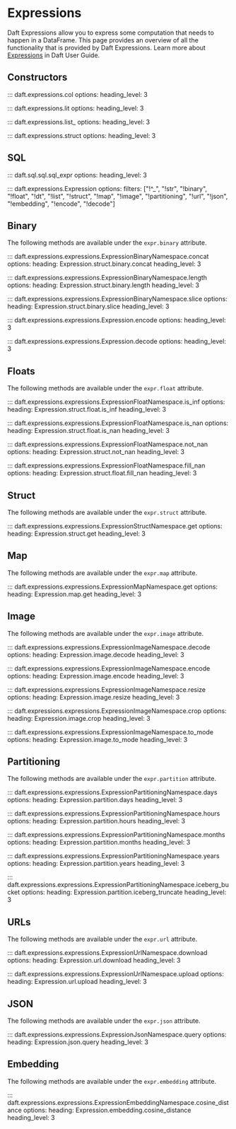 # Expressions

Daft Expressions allow you to express some computation that needs to happen in a DataFrame. This page provides an overview of all the functionality that is provided by Daft Expressions. Learn more about [Expressions](../core_concepts.md#expressions) in Daft User Guide.

## Constructors

::: daft.expressions.col
    options:
        heading_level: 3

::: daft.expressions.lit
    options:
        heading_level: 3

::: daft.expressions.list_
    options:
        heading_level: 3

::: daft.expressions.struct
    options:
        heading_level: 3

## SQL

::: daft.sql.sql.sql_expr
    options:
        heading_level: 3

<!--
## Generic
## Numeric
## Logical
## Aggregation
-->

::: daft.expressions.Expression
    options:
        filters: ["!^_", "!str", "!binary", "!float", "!dt", "!list", "!struct", "!map", "!image", "!partitioning", "!url", "!json", "!embedding", "!encode", "!decode"]

<!-- add more pages to filters to include them, see dataframe for example -->

<!-- ::: daft.expressions.expressions.ExpressionNamespace
    options:
        filters: ["!^_"]
        summary: false -->

<!-- ## Strings

The following methods are available under the `expr.str` attribute. -->

<!-- todo(docs - cc): ideally we have the class? and the proper method format should be Expression.str.[method]
::: daft.expressions.expressions.ExpressionStringNamespace
    filters: ["!^_"] -->

## Binary

The following methods are available under the `expr.binary` attribute.

<!-- todo(docs - cc): ideally we have the class? and the proper method format should be Expression.binary.[method]
::: daft.expressions.expressions.ExpressionBinaryNamespace
    filters: ["!^_"] -->

::: daft.expressions.expressions.ExpressionBinaryNamespace.concat
    options:
        heading: Expression.struct.binary.concat
        heading_level: 3

::: daft.expressions.expressions.ExpressionBinaryNamespace.length
    options:
        heading: Expression.struct.binary.length
        heading_level: 3

::: daft.expressions.expressions.ExpressionBinaryNamespace.slice
    options:
        heading: Expression.struct.binary.slice
        heading_level: 3

::: daft.expressions.expressions.Expression.encode
    options:
        heading_level: 3

::: daft.expressions.expressions.Expression.decode
    options:
        heading_level: 3

## Floats

The following methods are available under the `expr.float` attribute.

<!-- todo(docs - cc): ideally we have the class? and the proper method format should be Expression.float.[method]
::: daft.expressions.expressions.ExpressionFloatNamespace
    filters: ["!^_"] -->

::: daft.expressions.expressions.ExpressionFloatNamespace.is_inf
    options:
        heading: Expression.struct.float.is_inf
        heading_level: 3

::: daft.expressions.expressions.ExpressionFloatNamespace.is_nan
    options:
        heading: Expression.struct.float.is_nan
        heading_level: 3

::: daft.expressions.expressions.ExpressionFloatNamespace.not_nan
    options:
        heading: Expression.struct.not_nan
        heading_level: 3

::: daft.expressions.expressions.ExpressionFloatNamespace.fill_nan
    options:
        heading: Expression.struct.float.fill_nan
        heading_level: 3

<!-- ## Temporal

The following methods are available under the `expr.dt` attribute. -->

<!-- todo(docs - cc): ideally we have the class? and the proper method format should be Expression.dt.[method]
::: daft.expressions.expressions.ExpressionDatetimeNamespace
    filters: ["!^_"] -->

<!-- ## List

The following methods are available under the `expr.list` attribute. -->

<!-- todo(docs - cc): ideally we have the class? and the proper method format should be Expression.list.[method]
::: daft.expressions.expressions.ExpressionListNamespace
    filters: ["!^_"] -->

## Struct

The following methods are available under the `expr.struct` attribute.

<!-- todo(docs - cc): ideally we have the class? and the proper method format should be Expression.struct.[method]
::: daft.expressions.expressions.ExpressionStructNamespace
    filters: ["!^_"] -->

::: daft.expressions.expressions.ExpressionStructNamespace.get
    options:
        heading: Expression.struct.get
        heading_level: 3

## Map

The following methods are available under the `expr.map` attribute.

<!-- todo(docs - cc): ideally we have the class? and the proper method format should be Expression.map.[method]
::: daft.expressions.expressions.ExpressionMapNamespace
    filters: ["!^_"] -->

::: daft.expressions.expressions.ExpressionMapNamespace.get
    options:
        heading: Expression.map.get
        heading_level: 3

## Image

The following methods are available under the `expr.image` attribute.

<!-- todo(docs - cc): ideally we have the class? and the proper method format should be Expression.image.[method]
::: daft.expressions.expressions.ExpressionImageNamespace
    filters: ["!^_"] -->

::: daft.expressions.expressions.ExpressionImageNamespace.decode
    options:
        heading: Expression.image.decode
        heading_level: 3

::: daft.expressions.expressions.ExpressionImageNamespace.encode
    options:
        heading: Expression.image.encode
        heading_level: 3

::: daft.expressions.expressions.ExpressionImageNamespace.resize
    options:
        heading: Expression.image.resize
        heading_level: 3

::: daft.expressions.expressions.ExpressionImageNamespace.crop
    options:
        heading: Expression.image.crop
        heading_level: 3

::: daft.expressions.expressions.ExpressionImageNamespace.to_mode
    options:
        heading: Expression.image.to_mode
        heading_level: 3

## Partitioning

The following methods are available under the `expr.partition` attribute.

<!-- todo(docs - cc): ideally we have the class? and the proper method format should be Expression.partition.[method]
::: daft.expressions.expressions.ExpressionPartitioningNamespace
    filters: ["!^_"] -->

::: daft.expressions.expressions.ExpressionPartitioningNamespace.days
    options:
        heading: Expression.partition.days
        heading_level: 3

::: daft.expressions.expressions.ExpressionPartitioningNamespace.hours
    options:
        heading: Expression.partition.hours
        heading_level: 3

::: daft.expressions.expressions.ExpressionPartitioningNamespace.months
    options:
        heading: Expression.partition.months
        heading_level: 3

::: daft.expressions.expressions.ExpressionPartitioningNamespace.years
    options:
        heading: Expression.partition.years
        heading_level: 3

::: daft.expressions.expressions.ExpressionPartitioningNamespace.iceberg_bucket
    options:
        heading: Expression.partition.iceberg_truncate
        heading_level: 3

## URLs

The following methods are available under the `expr.url` attribute.

<!-- todo(docs - cc): ideally we have the class? and the proper method format should be Expression.url.[method]]
::: daft.expressions.expressions.ExpressionUrlNamespace
    filters: ["!^_"] -->

::: daft.expressions.expressions.ExpressionUrlNamespace.download
    options:
        heading: Expression.url.download
        heading_level: 3

::: daft.expressions.expressions.ExpressionUrlNamespace.upload
    options:
        heading: Expression.url.upload
        heading_level: 3

## JSON

The following methods are available under the `expr.json` attribute.

<!-- todo(docs - cc): ideally we have the class? and the proper method format should be Expression.json.query
::: daft.expressions.expressions.ExpressionJsonNamespace
    filters: ["!^_"] -->

::: daft.expressions.expressions.ExpressionJsonNamespace.query
    options:
        heading: Expression.json.query
        heading_level: 3

## Embedding

The following methods are available under the `expr.embedding` attribute.

<!-- todo(docs - cc): ideally we have the class? and the proper method format should be Expression.embedding.cosine_distance
::: daft.expressions.expressions.ExpressionEmbeddingNamespace
    filters: ["!^_"] -->

::: daft.expressions.expressions.ExpressionEmbeddingNamespace.cosine_distance
    options:
        heading: Expression.embedding.cosine_distance
        heading_level: 3

<!-- todo(docs - cc): need help with flattening namespaces, the following is not on api docs
::: daft.expressions.expressions.ExpressionNamespace
::: daft.expressions.expressions.ExpressionUrlNamespace
::: daft.expressions.expressions.ExpressionFloatNamespace
::: daft.expressions.expressions.ExpressionDatetimeNamespace
::: daft.expressions.expressions.ExpressionStringNamespace
::: daft.expressions.expressions.ExpressionListNamespace
::: daft.expressions.expressions.ExpressionStructNamespace
::: daft.expressions.expressions.ExpressionMapNamespace
::: daft.expressions.expressions.ExpressionsProjection
::: daft.expressions.expressions.ExpressionImageNamespace
::: daft.expressions.expressions.ExpressionPartitioningNamespace
::: daft.expressions.expressions.ExpressionJsonNamespace
::: daft.expressions.expressions.ExpressionEmbeddingNamespace
::: daft.expressions.expressions.ExpressionBinaryNamespace
-->
